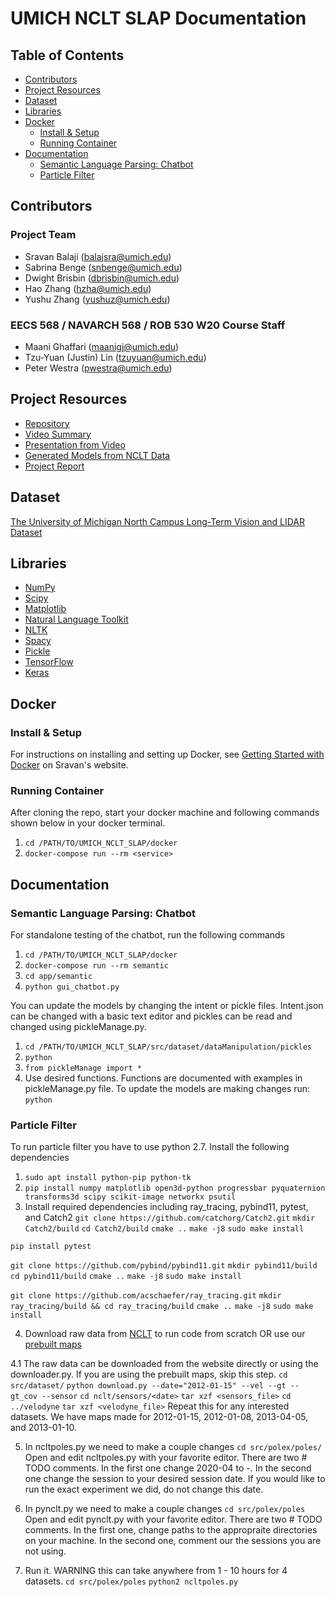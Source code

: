 # UMICH NCLT SLAP Documentation <!-- omit in toc -->

## Table of Contents <!-- omit in toc -->
- [Contributors](#contributors)
- [Project Resources](#project-resources)
- [Dataset](#dataset)
- [Libraries](#libraries)
- [Docker](#docker)
  - [Install & Setup](#install--setup)
  - [Running Container](#running-container)
- [Documentation](#documentation)
  - [Semantic Language Parsing: Chatbot](#semantic-language-parsing-chatbot)
  - [Particle Filter](#particle-filter)

## Contributors

### Project Team <!-- omit in toc -->

- Sravan Balaji ([balajsra@umich.edu](mailto:balajsra@umich.edu))
- Sabrina Benge ([snbenge@umich.edu](mailto:snbenge@umich.edu))
- Dwight Brisbin ([dbrisbin@umich.edu](mailto:dbrisbin@umich.edu))
- Hao Zhang ([hzha@umich.edu](mailto:hzha@umich.edu))
- Yushu Zhang ([yushuz@umich.edu](mailto:yushuz@umich.edu))

### EECS 568 / NAVARCH 568 / ROB 530 W20 Course Staff <!-- omit in toc -->

- Maani Ghaffari ([maanigj@umich.edu](mailto:maanigj@umich.edu))
- Tzu-Yuan (Justin) Lin ([tzuyuan@umich.edu](mailto:tzuyuan@umich.edu))
- Peter Westra ([pwestra@umich.edu](mailto:pwestra@umich.edu))

## Project Resources
- [Repository](https://github.com/Mobile-Robotics-W20-Team-9/UMICH-NCLT-SLAP)
- [Video Summary](https://youtu.be/4xinp3mZIP0)
- [Presentation from Video](https://docs.google.com/presentation/d/1PUHZjGNijsOMJ2KPXF_PAGO-eqZTLd085ZuNPc3VSsI/edit?usp=sharing)
- [Generated Models from NCLT Data](https://drive.google.com/drive/folders/1cFf0q76xyul4nbShm-GwDNxFwYh1Bkzx?usp=sharing)
- [Project Report](https://www.overleaf.com/read/ktshtqzyzmxt)

## Dataset

[The University of Michigan North Campus Long-Term Vision and LIDAR Dataset](http://robots.engin.umich.edu/nclt/)

## Libraries

- [NumPy](https://numpy.org/)
- [Scipy](https://www.scipy.org/)
- [Matplotlib](https://matplotlib.org/)
- [Natural Language Toolkit](https://www.nltk.org/)
- [NLTK](https://pypi.org/project/nltk/)
- [Spacy](https://pypi.org/project/spacy/)
- [Pickle](https://pypi.org/project/pickle-mixin/)
- [TensorFlow](https://pypi.org/project/tensorflow/)
- [Keras](https://pypi.org/project/Keras/)

## Docker

### Install & Setup

For instructions on installing and setting up Docker, see [Getting Started with Docker](https://sravanbalaji.com/Web%20Pages/blog_docker.html) on Sravan's website.

### Running Container

After cloning the repo, start your docker machine and following commands shown below in your docker terminal.

1. `cd /PATH/TO/UMICH_NCLT_SLAP/docker`
2. `docker-compose run --rm <service>`

## Documentation

### Semantic Language Parsing: Chatbot

For standalone testing of the chatbot, run the following commands

1. `cd /PATH/TO/UMICH_NCLT_SLAP/docker`
2. `docker-compose run --rm semantic`
3. `cd app/semantic`
4. `python gui_chatbot.py`

You can update the models by changing the intent or pickle files. Intent.json can be changed with a basic text editor and pickles can be read and changed using pickleManage.py.

1. `cd /PATH/TO/UMICH_NCLT_SLAP/src/dataset/dataManipulation/pickles`
2. `python`
3. `from pickleManage import *`
4. Use desired functions. Functions are documented with examples in pickleManage.py file. To update the models are making changes run: `python` 

### Particle Filter

To run particle filter you have to use python 2.7. 
Install the following dependencies

1. `sudo apt install python-pip python-tk`
2. `pip install numpy matplotlib open3d-python progressbar pyquaternion transforms3d scipy scikit-image networkx psutil`
3. Install required dependencies including ray_tracing, pybind11, pytest, and Catch2
 `git clone https://github.com/catchorg/Catch2.git`
 `mkdir Catch2/build`
 `cd Catch2/build`
 `cmake ..`
 `make -j8`
 `sudo make install`

 `pip install pytest`

 `git clone https://github.com/pybind/pybind11.git`
 `mkdir pybind11/build`
 `cd pybind11/build`
 `cmake ..`
 `make -j8`
 `sudo make install`

`git clone https://github.com/acschaefer/ray_tracing.git`
`mkdir ray_tracing/build && cd ray_tracing/build`
`cmake ..`
`make -j8`
`sudo make install`

4. Download raw data from [NCLT](http://robots.engin.umich.edu/nclt/) to run code from scratch OR use our [prebuilt maps](https://drive.google.com/drive/folders/1cFf0q76xyul4nbShm-GwDNxFwYh1Bkzx?usp=sharing)

4.1 The raw data can be downloaded from the website directly or using the downloader.py. If you are using the prebuilt maps, skip this step. 
`cd src/dataset/`
`python download.py --date="2012-01-15" --vel --gt --gt_cov --sensor`
`cd nclt/sensors/<date>`
`tar xzf <sensors_file>`
`cd ../velodyne`
`tar xzf <velodyne_file>`
Repeat this for any interested datasets. We have maps made for 2012-01-15, 2012-01-08, 2013-04-05, and 2013-01-10.

5. In ncltpoles.py we need to make a couple changes
`cd src/polex/poles/`  
Open and edit ncltpoles.py with your favorite editor.
There are two # TODO comments. In the first one change 2020-04 to <year>-<month>. In the second one change the session to your desired session date. If you would like to run the exact experiment we did, do not change this date.
 
 6. In pynclt.py we need to make a couple changes
 `cd src/polex/poles`
 Open and edit pynclt.py with your favorite editor.
 There are two # TODO comments. In the first one, change paths to the appropraite directories on your machine. In the second one, comment our the sessions you are not using. 
 
 7. Run it. WARNING this can take anywhere from 1 - 10 hours for 4 datasets. 
 `cd src/polex/poles`
 `python2 ncltpoles.py`
 
